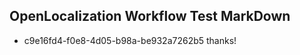 ## OpenLocalization Workflow Test MarkDown
* c9e16fd4-f0e8-4d05-b98a-be932a7262b5 thanks!

<!--HONumber=Sep16_HO1-->


